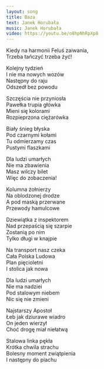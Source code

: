 ```yaml
---
layout: song
title: Baza
text: Janek Horubała
music: Janek Horubała
video: https://youtu.be/o8hpNhRpXp8
---
```


Kiedy na harmonii Feluś zaiwania,  
Trzeba tańczyć trzeba żyć!  

<div class="song-hr"></div>

Kolejny tydzień  
I nie ma nowych wozów  
Następny do raju  
Odszedł bez powodu  

Szczęścia nie przyniosła  
Pawełka trupia główka  
Mieni się kolorami  
Rozpieprzona ciężarówka  

<div class="song-hr"></div>

Biały śnieg błyska  
Pod czarnymi kołami  
Tu odmierzamy czas  
Pustymi flaszkami  

Dla ludzi umarłych  
Nie ma zbawienia  
Masz wilczy bilet  
Więc do zobaczenia!  

<div class="song-hr"></div>

Kolumna żołnierzy  
Na oblodzonej drodze  
A pod maską przerwane  
Przewody hamulcowe  

Dziewiątka z inspektorem  
Nad przepaścią się szarpie  
Zostanią po nim  
Tylko długi w knajpie  

<div class="song-hr"></div>

Na transport nasz czeka  
Cała Polska Ludowa  
Plan pięcioletni  
I stolica jak nowa  

Dla ludzi umarłych  
Nie ma nadziei  
Pod stalowym niebem  
Nic się nie zmieni  

<div class="song-hr"></div>

Najstarszy Apostoł  
Łeb jak dziurawe wiadro  
On jeden wierzył  
Choć drogę miał niełatwą  

Stalowa linka pękła  
Krótka chwila strachu  
Bolesny moment zwiątpienia  
I następny do piachu  